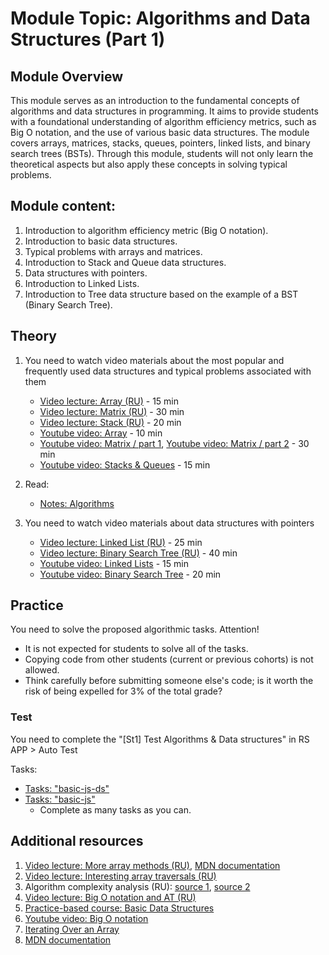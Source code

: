 # Module Topic: Algorithms and Data Structures (Part 1)

## Module Overview

This module serves as an introduction to the fundamental concepts of algorithms and data structures in programming. It aims to provide students with a foundational understanding of algorithm efficiency metrics, such as Big O notation, and the use of various basic data structures. The module covers arrays, matrices, stacks, queues, pointers, linked lists, and binary search trees (BSTs). Through this module, students will not only learn the theoretical aspects but also apply these concepts in solving typical problems.

## Module content:

1. Introduction to algorithm efficiency metric (Big O notation).
2. Introduction to basic data structures.
3. Typical problems with arrays and matrices.
4. Introduction to Stack and Queue data structures.
5. Data structures with pointers.
6. Introduction to Linked Lists.
7. Introduction to Tree data structure based on the example of a BST (Binary Search Tree).

## Theory

1. You need to watch video materials about the most popular and frequently used data structures and typical problems associated with them
   - [Video lecture: Array (RU)](https://youtu.be/Jvm4ShU86yw) - 15 min
   - [Video lecture: Matrix (RU)](https://youtu.be/r8uHNxrfCwc) - 30 min
   - [Video lecture: Stack (RU)](https://youtu.be/TqlSlaMak8Y) - 20 min
   - [Youtube video: Array](https://youtu.be/txjmvEPlAtU?si=Y2sO3jcBcwR5NjLi) - 10 min
   - [Youtube video: Matrix / part 1](https://youtu.be/CDpJ4PIWAlE?si=jgFFSNyyZOKOiPY8), [Youtube video: Matrix / part 2](https://youtu.be/ajSXu2D2gzg?si=342sreFA-oqZcEQg) - 30 min
   - [Youtube video: Stacks & Queues](https://www.youtube.com/watch?v=1AJ4ldcH2t4) - 15 min
2. Read:

   - [Notes: Algorithms](./algorithms.md)

3. You need to watch video materials about data structures with pointers
   - [Video lecture: Linked List (RU)](https://youtu.be/NpcHTBOAId0) - 25 min
   - [Video lecture: Binary Search Tree (RU)](https://youtu.be/fnqUD4FTE5Q) - 40 min
   - [Youtube video: Linked Lists](https://www.youtube.com/watch?v=ChWWEncl76Y) - 15 min
   - [Youtube video: Binary Search Tree](https://www.youtube.com/watch?v=6JeuJRqKJrI) - 20 min

## Practice

You need to solve the proposed algorithmic tasks.
Attention!

- It is not expected for students to solve all of the tasks.
- Copying code from other students (current or previous cohorts) is not allowed.
- Think carefully before submitting someone else's code; is it worth the risk of being expelled for 3% of the total grade?

### Test

You need to complete the "[St1] Test Algorithms & Data structures" in RS APP > Auto Test

Tasks:

- [Tasks: "basic-js-ds"](https://github.com/AlreadyBored/basic-js-ds)
- [Tasks: "basic-js"](https://github.com/AlreadyBored/basic-js)
  - Complete as many tasks as you can.

## Additional resources

1. [Video lecture: More array methods (RU)](https://youtu.be/d8c-JgbpMHs), [MDN documentation](https://developer.mozilla.org/ru/docs/Web/JavaScript/Reference/Global_Objects/Array)
2. [Video lecture: Interesting array traversals (RU)](https://youtu.be/jM7aTyncf8Y)
3. Algorithm complexity analysis (RU): [source 1](https://tproger.ru/articles/computational-complexity-explained/), [source 2](https://tproger.ru/translations/algorithms-and-data-structures/)
4. [Video lecture: Big O notation and AT (RU)](https://www.youtube.com/watch?v=luExFPwQVOY)
5. [Practice-based course: Basic Data Structures](https://www.freecodecamp.org/learn/javascript-algorithms-and-data-structures/#basic-data-structures)
6. [Youtube video: Big O notation](https://youtu.be/3yUuo7TqMW8?si=00nLTn2st0Ntxgx7)
7. [Iterating Over an Array](https://javascript.plainenglish.io/understanding-the-different-ways-of-iterating-over-an-array-in-javascript-26851399c531)
8. [MDN documentation](https://developer.mozilla.org/en-US/docs/Web/JavaScript/Reference/Global_Objects/Array)
